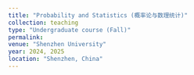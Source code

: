 ```yaml
---
title: "Probability and Statistics (概率论与数理统计)"
collection: teaching
type: "Undergraduate course (Fall)"
permalink: 
venue: "Shenzhen University"
year: 2024, 2025
location: "Shenzhen, China"
---
```

